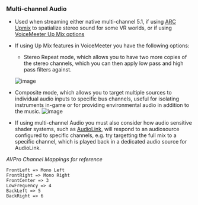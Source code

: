 ### Multi-channel Audio

* Used when streaming either native multi-channel 5.1, if using [ARC Upmix](https://elevativepro.com/arc/) to spatialize stereo sound for some VR worlds, or if using [VoiceMeeter Up Mix options](https://voicemeeter.com/mix-down-and-mix-up-the-voicemeeter-bus-modes/)
* If using Up Mix features in VoiceMeeter you have the following options:
  * Stereo Repeat mode, which allows you to have two more copies of the stereo channels, which you can then apply low pass and high pass filters against.
  
  ![image](https://user-images.githubusercontent.com/25694892/226199207-950a9855-8268-4f90-998f-c36fb616a99b.png)

* Composite mode, which allows you to target multiple sources to individual audio inputs to specific bus channels, useful for isolating instruments in-game or for providing environmental audio in addition to the music.
   ![image](https://user-images.githubusercontent.com/25694892/226199351-625e39ea-3205-4956-b18a-b0041ad5a32b.png)

* If using multi-channel Audio you must also consider how audio sensitive shader systems, such as [AudioLink](https://github.com/llealloo/vrc-udon-audio-link), will respond to an audiosource configured to specific channels, e.g. try targetting the full mix to a specific channel, which is played back in a dedicated audio source for AudioLink.

*AVPro Channel Mappings for reference*
```
FrontLeft => Mono Left
FrontRight => Mono Right
FrontCenter => 3
LowFrequency => 4
BackLeft => 5
BackRight => 6
```
